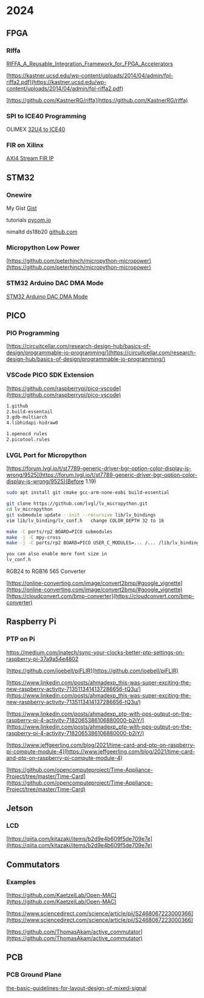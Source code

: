 # 2024

## FPGA

### RIffa

[RIFFA_A_Reusable_Integration_Framework_for_FPGA_Accelerators](https://www.researchgate.net/publication/261396774_RIFFA_A_Reusable_Integration_Framework_for_FPGA_Accelerators)

[https://kastner.ucsd.edu/wp-content/uploads/2014/04/admin/fpl-riffa2.pdf](https://kastner.ucsd.edu/wp-content/uploads/2014/04/admin/fpl-riffa2.pdf)

[https://github.com/KastnerRG/riffa](https://github.com/KastnerRG/riffa)

### SPI to ICE40 Programming

OLIMEX [32U4 to ICE40](https://www.olimex.com/wiki/ICE40HX1K-EVB#Preparing_OLIMEXINO-32U4_as_programmer)

### FIR on Xilinx

[AXI4 Stream FIR IP](https://www.hackster.io/whitney-knitter/dsp-for-fpga-custom-axi4-stream-fir-filter-ip-in-vivado-0d4a39?mc_cid=4c47fddbde&mc_eid=7a9a81990b)

## STM32

### Onewire

My Gist [Gist](https://gist.github.com/tzechienchu/5565e37916d7e673d84bc97ff9e66527)

tutorials [pycom.io](https://docs.pycom.io/tutorials/hardware/owd/)

nimaltd ds18b20 [github.com](https://github.com/nimaltd/ds18b20/blob/master/README.md)

### Micropython Low Power

[https://github.com/peterhinch/micropython-micropower](https://github.com/peterhinch/micropython-micropower)


### STM32 Arduino DAC DMA Mode

[STM32 Arduino DAC DMA Mode](subtitles/STM32_DAC_DMA.md)

## PICO

### PIO Programming

[https://circuitcellar.com/research-design-hub/basics-of-design/programmable-io-programming/](https://circuitcellar.com/research-design-hub/basics-of-design/programmable-io-programming/)

### VSCode PICO SDK Extension

[https://github.com/raspberrypi/pico-vscode](https://github.com/raspberrypi/pico-vscode)

```sh
1.github
2.build-essentail
3.gdb-multiarch
4.libhidapi-hidraw0

1.openocd rules
2.picotool.rules
```

### LVGL Port for Micropython

[https://forum.lvgl.io/t/st7789-generic-driver-bgr-option-color-display-is-wrong/9525](https://forum.lvgl.io/t/st7789-generic-driver-bgr-option-color-display-is-wrong/9525)(Before 1.19) 

```sh
sudo apt install git cmake gcc-arm-none-eabi build-essential

git clone https://github.com/lvgl/lv_micropython.git
cd lv_micropython
git submodule update --init --recursive lib/lv_bindings
vim lib/lv_binding/lv_conf.h   change COLOR_DEPTH 32 to 16

make -C ports/rp2 BOARD=PICO submodules
make -j -C mpy-cross
make -j -C ports/rp2 BOARD=PICO USER_C_MODULES=... /... /lib/lv_bindings/bindings.cmake

you can also enable more font size in
lv_conf.h
```

RGB24 to RGB16 565 Converter

[https://online-converting.com/image/convert2bmp/#google_vignette](https://online-converting.com/image/convert2bmp/#google_vignette)
[https://cloudconvert.com/bmp-converter](https://cloudconvert.com/bmp-converter)

## Raspberry Pi

### PTP on Pi

[https://medium.com/inatech/sync-your-clocks-better-ptp-settings-on-raspberry-pi-37a9a54e4802
](https://medium.com/inatech/sync-your-clocks-better-ptp-settings-on-raspberry-pi-37a9a54e4802
)

[https://github.com/joebell/piFLIR](https://github.com/joebell/piFLIR)

[https://www.linkedin.com/posts/ahmadexp_this-was-super-exciting-the-new-raspberry-activity-7135113414137286656-tQ3u/](https://www.linkedin.com/posts/ahmadexp_this-was-super-exciting-the-new-raspberry-activity-7135113414137286656-tQ3u/)

[https://www.linkedin.com/posts/ahmadexp_ptp-with-pps-output-on-the-raspberry-pi-4-activity-7182065386106880000-b2iY/](https://www.linkedin.com/posts/ahmadexp_ptp-with-pps-output-on-the-raspberry-pi-4-activity-7182065386106880000-b2iY/)

[https://www.jeffgeerling.com/blog/2021/time-card-and-ptp-on-raspberry-pi-compute-module-4](https://www.jeffgeerling.com/blog/2021/time-card-and-ptp-on-raspberry-pi-compute-module-4)

[https://github.com/opencomputeproject/Time-Appliance-Project/tree/master/Time-Card](https://github.com/opencomputeproject/Time-Appliance-Project/tree/master/Time-Card)

## Jetson

### LCD

[https://qiita.com/kitazaki/items/b2d9e4b609f5de709e7e](https://qiita.com/kitazaki/items/b2d9e4b609f5de709e7e)

## Commutators

### Examples

[https://github.com/KaetzelLab/Open-MAC](https://github.com/KaetzelLab/Open-MAC)

[https://www.sciencedirect.com/science/article/pii/S2468067223000366](https://www.sciencedirect.com/science/article/pii/S2468067223000366)

[https://github.com/ThomasAkam/active_commutator](https://github.com/ThomasAkam/active_commutator)

## PCB

### PCB Ground Plane

[the-basic-guidelines-for-layout-design-of-mixed-signal](https://www.analog.com/en/resources/analog-dialogue/articles/what-are-the-basic-guidelines-for-layout-design-of-mixed-signal-pcbs.html)